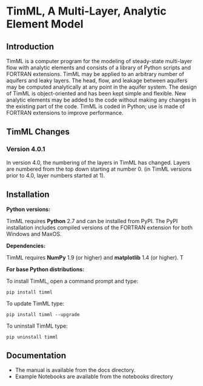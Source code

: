 # TimML, A Multi-Layer, Analytic Element Model

## Introduction

TimML is a computer program for the modeling of steady-state multi-layer flow with analytic elements
and consists of a library of Python scripts and FORTRAN extensions.
TimML may be applied to an arbitrary number of aquifers and leaky layers.
The head, flow, and leakage between aquifers may be computed analytically at any point in the aquifer system.
The design of TimML is object-oriented and has been kept simple and flexible.
New analytic elements may be added to the code without making any changes in the existing part of the code.
TimML is coded in Python; use is made of FORTRAN extensions to improve performance.

## TimML Changes

### Version 4.0.1
In version 4.0, the numbering of the layers in TimML has changed. Layers are numbered from the top down starting at number 0.
(in TimML versions prior to 4.0, layer numbers started at 1).

## Installation

**Python versions:**

TimML requires **Python** 2.7 and can be installed from PyPI.
The PyPI installation includes compiled versions of the FORTRAN extension
for both Windows and MaxOS.


**Dependencies:**

TimML requires **NumPy** 1.9 (or higher) and **matplotlib** 1.4 (or higher). T

**For base Python distributions:**

To install TimML, open a command prompt and type:

    pip install timml

To update TimML type:

    pip install timml --upgrade

To uninstall TimML type:

    pip uninstall timml

## Documentation

* The manual is available from the docs directory.
* Example Notebooks are available from the notebooks directory

